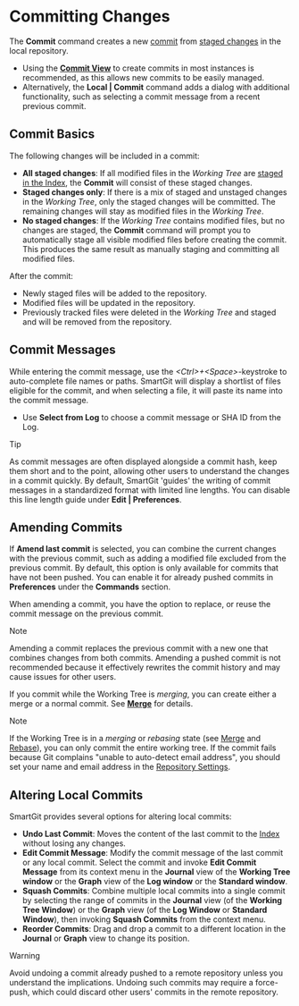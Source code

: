 # Committing Changes

The **Commit** command creates a new [commit](../GitConcepts/Commits.md) from [staged changes](Stage-Unstage-IndexEditor.md) in the local repository.

- Using the [**Commit View**](Commit-View.md) to create commits in most instances is recommended, as this allows new commits to be easily managed.
- Alternatively, the **Local \| Commit** command adds a dialog with additional functionality, such as selecting a commit message from a recent previous commit.

## Commit Basics

The following changes will be included in a commit:
- **All staged changes**: If all modified files in the *Working Tree* are [staged in the Index](Stage-Unstage-IndexEditor.md), the **Commit** will consist of these staged changes.
- **Staged changes only**: If there is a mix of staged and unstaged changes in the *Working Tree*, only the staged changes will be committed. The remaining changes will stay as modified files in the *Working Tree*.
- **No staged changes**: If the *Working Tree* contains modified files, but no changes are staged, the **Commit** command will prompt you to automatically stage all visible modified files before creating the commit. This produces the same result as manually staging and committing all modified files.

After the commit:
- Newly staged files will be added to the repository.
- Modified files will be updated in the repository.
- Previously tracked files were deleted in the *Working Tree* and staged and will be removed from the repository.

## Commit Messages

While entering the commit message, use the *\<Ctrl>+\<Space>*-keystroke to auto-complete file names or paths.
SmartGit will display a shortlist of files eligible for the commit, and when selecting a file, it will paste its name into the commit message.

- Use **Select from Log** to choose a commit message or SHA ID from the Log.

> [!TIP]
> As commit messages are often displayed alongside a commit hash, keep them short and to the point, allowing other users to understand the changes in a commit quickly.
> By default, SmartGit 'guides' the writing of commit messages in a standardized format with limited line lengths.
> You can disable this line length guide under **Edit \| Preferences**.

## Amending Commits

If **Amend last commit** is selected, you can combine the current changes with the previous commit, such as adding a modified file excluded from the previous commit.
By default, this option is only available for commits that have not been pushed. You can enable it for already pushed commits in **Preferences** under the **Commands** section.

When amending a commit, you have the option to replace, or reuse the commit message on the previous commit.

> [!NOTE]
> Amending a commit replaces the previous commit with a new one that combines changes from both commits.
> Amending a pushed commit is not recommended because it effectively rewrites the commit history and may cause issues for other users.

If you commit while the Working Tree is *merging*, you can create either a merge or a normal commit. See **[Merge](Branch/Merge.md)** for details.

> [!NOTE]
> If the Working Tree is in a *merging* or *rebasing* state (see [Merge](Branch/Merge.md) and [Rebase](Branch/Rebase.md)), you can only commit the entire working tree.
> If the commit fails because Git complains "unable to auto-detect email address", you should set your name and email address in the [Repository Settings](Repository/Repository-Settings.md).

## Altering Local Commits

SmartGit provides several options for altering local commits:

- **Undo Last Commit**: Moves the content of the last commit to the [Index](../GitConcepts/The-Index.md) without losing any changes.
- **Edit Commit Message**: Modify the commit message of the last commit or any local commit. Select the commit and invoke **Edit Commit Message** from its context menu in the **Journal** view of the **Working Tree window** or the **Graph** view of the **Log window** or the **Standard window**.
- **Squash Commits**: Combine multiple local commits into a single commit by selecting the range of commits in the **Journal** view (of the **Working Tree Window**) or the **Graph** view (of the **Log Window** or **Standard Window**), then invoking **Squash Commits** from the context menu.
- **Reorder Commits**: Drag and drop a commit to a different location in the **Journal** or **Graph** view to change its position.

> [!WARNING]
> Avoid undoing a commit already pushed to a remote repository unless you understand the implications.
> Undoing such commits may require a force-push, which could discard other users' commits in the remote repository.
